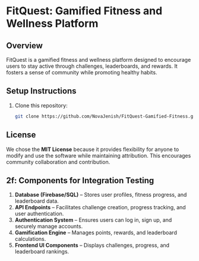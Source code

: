 # FitQuest: Gamified Fitness and Wellness Platform

## Overview
FitQuest is a gamified fitness and wellness platform designed to encourage users to stay active through challenges, leaderboards, and rewards. It fosters a sense of community while promoting healthy habits.

## Setup Instructions
1. Clone this repository:
   ```bash
   git clone https://github.com/NovaJenish/FitQuest-Gamified-Fitness.git

## License
We chose the **MIT License** because it provides flexibility for anyone to modify and use the software while maintaining attribution. This encourages community collaboration and contribution.
   
## 2f: Components for Integration Testing
1. **Database (Firebase/SQL)** – Stores user profiles, fitness progress, and leaderboard data.
2. **API Endpoints** – Facilitates challenge creation, progress tracking, and user authentication.
3. **Authentication System** – Ensures users can log in, sign up, and securely manage accounts.
4. **Gamification Engine** – Manages points, rewards, and leaderboard calculations.
5. **Frontend UI Components** – Displays challenges, progress, and leaderboard rankings.
